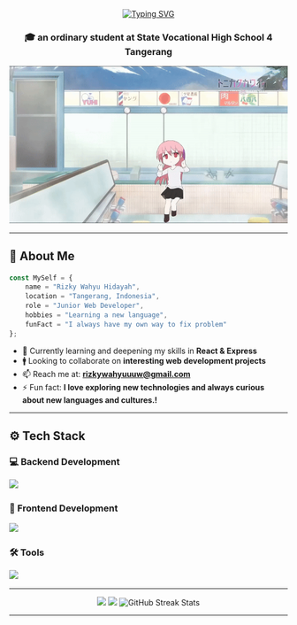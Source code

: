 <div align='center'>
<a href="https://git.io/typing-svg"><img src="https://readme-typing-svg.demolab.com?font=Fira+Code&weight=700&pause=1000&color=F7F7F7&center=true&vCenter=true&width=435&lines=Hii+%F0%9F%91%8B%2C+I'm+Wahyu;I'm+new+in+programming+wolrd+%F0%9F%8C%8F;Nice+to+meet+you%F0%9F%94%A5%F0%9F%94%A5%F0%9F%94%A5" alt="Typing SVG" /></a>
</div>

<h3 align='center'>🎓 an ordinary student at State Vocational High School 4 Tangerang</h3>

<div align='center'>
    <img src='assets/mygirl.gif'>
</div>

---
## 🚀 About Me

```javascript
const MySelf = {
    name = "Rizky Wahyu Hidayah",
    location = "Tangerang, Indonesia",
    role = "Junior Web Developer",
    hobbies = "Learning a new language",
    funFact = "I always have my own way to fix problem"
};
```

- 🎯 Currently learning and deepening my skills in **React & Express**
- 🚹 Looking to collaborate on **interesting web development projects**
- 📫 Reach me at: **rizkywahyuuuw@gmail.com**
- ⚡ Fun fact: **I love exploring new technologies and always curious about new languages and cultures.!**

---
## ⚙️ Tech Stack
### 💻 Backend Development
<div align="left">
  <img src="https://skillicons.dev/icons?i=php,laravel,nodejs,express,mysql"/>
</div>

### 🎨 Frontend Development
<div>
    <img src="https://skillicons.dev/icons?i=html,css,js,react,tailwind,bootstrap">
</div>

### 🛠️ Tools
<div>
    <img src="https://skillicons.dev/icons?i=git,gitlab,github,postman,vscode,figma">
</div>

---

<div align='center'>
<img height="180em" src="https://github-readme-stats.vercel.app/api?username=wahyuu-28&show_icons=true&theme=neon&count_private=true&hide_border=true"/>

<img height="180em" src="https://github-readme-stats.vercel.app/api/top-langs/?username=wahyuu-28&layout=compact&langs_count=8&theme=neon&hide_border=true"/>

<img src="https://streak-stats.demolab.com/?user=wahyuu-28&theme=blue-green&hide_border=true" alt="GitHub Streak Stats" />
</div>

---

